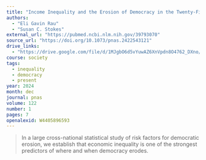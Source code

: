 ```yaml
---
title: "Income Inequality and the Erosion of Democracy in the Twenty-First Century"
authors:
  - "Eli Gavin Rau"
  - "Susan C. Stokes"
external_url: "https://pubmed.ncbi.nlm.nih.gov/39793070"
source_url: "https://doi.org/10.1073/pnas.2422543121"
drive_links:
  - "https://drive.google.com/file/d/1MJgbO6d5vYuwAZ6XnVpdn8O4762_DXno/view?usp=drivesdk"
course: society
tags:
  - inequality
  - democracy
  - present
year: 2024
month: dec
journal: pnas
volume: 122
number: 1
pages: 7
openalexid: W4405896593
---
```


> In a large cross-national statistical study of risk factors for democratic erosion, we establish that economic inequality is one of the strongest predictors of where and when democracy erodes.

